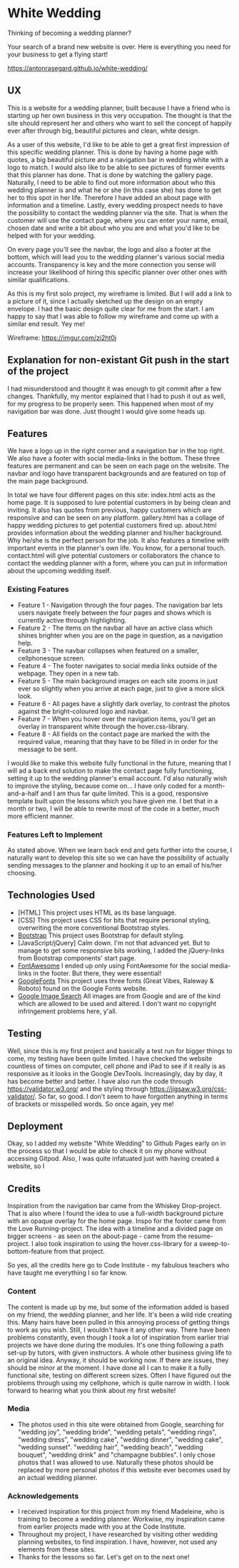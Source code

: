 # White Wedding

Thinking of becoming a wedding planner?

Your search of a brand new website is over. Here is everything you need for your business to get a flying start!

https://antonrasegard.github.io/white-wedding/

## UX

This is a website for a wedding planner, built because I have a friend who is starting up her own business in this very occupation. The thought is that the site should represent her and others who want to sell the concept of happily ever after through big, beautiful pictures and clean, white design.

As a user of this website, I'd like to be able to get a great first impression of this specific wedding planner.
This is done by having a home page with quotes, a big beautiful picture and a navigation bar in wedding white with a logo to match.
I would also like to be able to see pictures of former events that this planner has done. That is done by watching the gallery page.
Naturally, I need to be able to find out more information about who this wedding planner is and what he or she (in this case she) has done to get her to this spot in her life. Therefore I have added an about page with information and a timeline.
Lastly, every wedding prospect needs to have the possibility to contact the wedding planner via the site. That is when the customer will use the contact page, where you can enter your name, email, chosen date and write a bit about who you are and what you'd like to be helped with for your wedding.

On every page you'll see the navbar, the logo and also a footer at the bottom, which will lead you to the wedding planner's various social media accounts. Transparency is key and the more connection you sense will increase your likelihood of hiring this specific planner over other ones with similar qualifications.

As this is my first solo project, my wireframe is limited. But I will add a link to a picture of it, since I actually sketched up the design on an empty envelope. I had the basic design quite clear for me from the start. I am happy to say that I was able to follow my wireframe and come up with a similar end result. Yey me! 

Wireframe: https://imgur.com/zi2ht0j

## Explanation for non-existant Git push in the start of the project

I had misunderstood and thought it was enough to git commit after a few changes. Thankfully, my mentor explained that I had to push it out as well, for my progress to be properly seen. This happened when most of my navigation bar was done. Just thought I would give some heads up.

## Features

We have a logo up in the right corner and a navigation bar in the top right. We also have a footer with social media-links in the bottom. These three features are permanent and can be seen on each page on the website. The navbar and logo have transparent backgrounds and are featured on top of the main page background.


In total we have four different pages on this site:
index.html acts as the home page. It is supposed to lure potential customers in by being clean and inviting. It also has quotes from previous, happy customers which are responsive and can be seen on any platform.
gallery.html has a collage of happy wedding pictures to get potential customers fired up.
about.html provides information about the wedding planner and his/her background. Why he/she is the perfect person for the job. It also features a timeline with important events in the planner's own life. You know, for a personal touch.
contact.html will give potential customers or collaborators the chance to contact the wedding planner with a form, where you can put in information about the upcoming wedding itself.

### Existing Features

- Feature 1 - Navigation through the four pages. The navigation bar lets users navigate freely between the four pages and shows which is currently active through highlighting.
- Feature 2 - The items on the navbar all have an active class which shines brighter when you are on the page in question, as a navigation help.
- Feature 3 - The navbar collapses when featured on a smaller, cellphonesque screen.
- Feature 4 - The footer navigates to social media links outside of the webpage. They open in a new tab.
- Feature 5 - The main background images on each site zooms in just ever so slightly when you arrive at each page, just to give a more slick look.
- Feature 6 - All pages have a slightly dark overlay, to contrast the photos against the bright-coloured logo and navbar.
- Feature 7 - When you hover over the navigation items, you'll get an overlay in transparent white through the hover.css-library.
- Feature 8 - All fields on the contact page are marked the with the required value, meaning that they have to be filled in in order for the message to be sent.

I would like to make this website fully functional in the future, meaning that I will ad a back end solution to make the contact page fully functioning, setting it up to the wedding planner's email account. I'd also naturally wish to improve the styling, because come on... I have only coded for a month-and-a-half and I am thus far quite limited. This is a good, responsive template built upon the lessons which you have given me. I bet that in a month or two, I will be able to rewrite most of the code in a better, much more efficient manner.

### Features Left to Implement

As stated above. When we learn back end and gets further into the course, I naturally want to develop this site so we can have the possibility of actually sending messages to the planner and hooking it up to an email of his/her choosing.

## Technologies Used

- [HTML] This project uses HTML as its base language.
- [CSS] This project uses CSS for bits that require personal styling, overwriting the more conventional Bootstrap styles.
- [Bootstrap](https://bootstrap.com) This project uses Bootstrap for default styling.
- [JavaScript/jQuery] Calm down. I'm not that advanced yet. But to manage to get some responsive bits working, I added the jQuery-links from Bootstrap components' start page.
- [FontAwesome](https://fontawesome.com) I ended up only using FontAwesome for the social media-links in the footer. But there, they were essential!
- [GoogleFonts](https://fonts.google.com) This project uses three fonts (Great Vibes, Raleway & Roboto) found on the Google Fonts website.
- [Google Image Search](https://google.com) All images are from Google and are of the kind which are allowed to be used and altered. I don't want no copyright infringement problems here, y'all.

## Testing

Well, since this is my first project and basically a test run for bigger things to come, my testing have been quite limited. I have checked the website countless of times on computer, cell phone and iPad to see if it really is as responsive as it looks in the Google DevTools. Increasingly, day by day, it has become better and better. I have also run the code through https://validator.w3.org/ and the styling through https://jigsaw.w3.org/css-validator/. So far, so good. I don't seem to have forgotten anything in terms of brackets or misspelled words. So once again, yey me!

## Deployment

Okay, so I added my website "White Wedding" to Github Pages early on in the process so that I would be able to check it on my phone without accessing Gitpod. Also, I was quite infatuated just with having created a website, so I 

## Credits

Inspiration from the navigation bar came from the Whiskey Drop-project. That is also where I found the idea to use a full-width background picture with an opaque overlay for the home page. Inspo for the footer came from the Love Running-project. The idea with a timeline and a divided page on bigger screens - as seen on the about-page - came from the resume-project. I also took inspiration to using the hover.css-library for a sweep-to-bottom-feature from that project.

So yes, all the credits here go to Code Institute - my fabulous teachers who have taught me everything I so far know.

### Content

The content is made up by me, but some of the information added is based on my friend, the wedding planner, and her life.
It's been a wild ride creating this. Many hairs have been pulled in this annoying process of getting things to work as you wish. Still, I wouldn't have it any other way. There have been problems constantly, even though I took a lot of inspiration from earlier trial projects we have done during the modules. It's one thing following a path set-up by tutors, with given instructors. A whole other business giving life to an original idea. Anyway, it should be working now. If there are issues, they should be minor at the moment. I have done all I can to make it a fully functional site, testing on different screen sizes. Often I have figured out the problems through using my cellphone, which is quite narrow in width. I look forward to hearing what you think about my first website!

### Media

- The photos used in this site were obtained from Google, searching for "wedding joy", "wedding bride", "wedding petals", "wedding rings", "wedding dress", "wedding cake", "wedding dinner", "wedding cake", "wedding sunset". "wedding hair", "wedding beach", "wedding bouquet", "wedding drink" and "champagne bubbles". I only chose photos that I was allowed to use. Naturally these photos should be replaced by more personal photos if this website ever becomes used by an actual wedding planner.

### Acknowledgements

- I received inspiration for this project from my friend Madeleine, who is training to become a wedding planner. Workwise, my inspiration came from earlier projects made with you at the Code Institute.
- Throughout my project, I have researched by visiting other wedding planning websites, to find inspiration. I have, however, not used any elements from these sites.
- Thanks for the lessons so far. Let's get on to the next one!